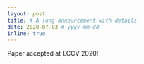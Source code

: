```yaml
---
layout: post
title: # A long announcement with details
date: 2020-07-03 # yyyy-mm-dd
inline: true
---
```


Paper accepted at ECCV 2020!